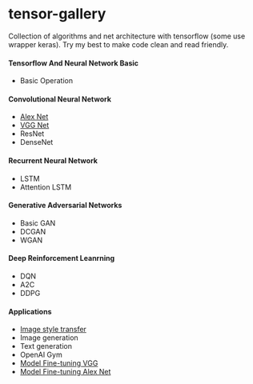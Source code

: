 # tensor-gallery
Collection of algorithms and net architecture with tensorflow (some use wrapper keras).
Try my best to make code clean and read friendly.

#### Tensorflow And Neural Network Basic
- Basic Operation
#### Convolutional Neural Network
- [Alex Net](https://github.com/JasonHanG/tensor-gallery/tree/master/alexNet-finetune)
- [VGG Net](https://github.com/JasonHanG/tensor-gallery/tree/master/vgg16-keras)
- ResNet
- DenseNet
#### Recurrent Neural Network
- LSTM
- Attention LSTM

#### Generative Adversarial Networks
- Basic GAN
- DCGAN
- WGAN
#### Deep Reinforcement Leanrning
- DQN
- A2C
- DDPG

#### Applications 

- [Image style transfer](https://github.com/JasonHanG/tensor-gallery/tree/master/style-transfer)
- Image generation
- Text generation
- OpenAI Gym
- [Model Fine-tuning VGG](https://github.com/JasonHanG/tensor-gallery/tree/master/vgg16-keras)
- [Model Fine-tuning Alex Net](https://github.com/JasonHanG/tensor-gallery/tree/master/alexNet-finetune)

